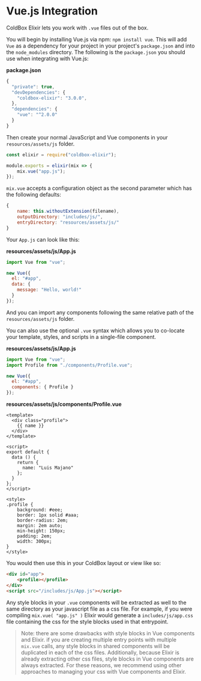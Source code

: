 # Vue.js Integration

ColdBox Elixir lets you work with `.vue` files out of the box.

You will begin by installing Vue.js via npm: `npm install vue`.  This will add `Vue` as a dependency for your project in your project's `package.json` and into the `node_modules` directory.  The following is the `package.json` you should use when integrating with Vue.js:

**package.json**

```js
{
  "private": true,
  "devDependencies": {
    "coldbox-elixir": "3.0.0",
  },
  "dependencies": {
    "vue": "^2.0.0"
  }
}
```

Then create your normal JavaScript and Vue components in your `resources/assets/js` folder.

```js
const elixir = require("coldbox-elixir");

module.exports = elixir(mix => {
    mix.vue("app.js");
});
```

`mix.vue` accepts a configuration object as the second parameter which has the following defaults:

```js
{
    name: this.withoutExtension(filename),
    outputDirectory: "includes/js/",
    entryDirectory: "resources/assets/js/"
}
```

Your `App.js` can look like this:

**resources/assets/js/App.js**

```js
import Vue from "vue";

new Vue({
  el: "#app",
  data: {
    message: "Hello, world!"
  }
});
```

And you can import any components following the same relative path of the `resources/assets/js` folder.

You can also use the optional `.vue` syntax which allows you to co-locate your template, styles, and scripts in a single-file component.

**resources/assets/js/App.js**

```js
import Vue from "vue";
import Profile from "./components/Profile.vue";

new Vue({
  el: "#app",
  components: { Profile }
});
```

**resources/assets/js/components/Profile.vue**

```
<template>
  <div class="profile">
    {{ name }}
  </div>
</template>

<script>
export default {
  data () {
    return {
      name: "Luis Majano"
    };
  }
};
</script>

<style>
.profile {
    background: #eee;
    border: 1px solid #aaa;
    border-radius: 2em;
    margin: 2em auto;
    min-height: 150px;
    padding: 2em;
    width: 300px;
}
</style>
```

You would then use this in your ColdBox layout or view like so:

```html
<div id="app">
	<profile></profile>
</div>
<script src="/includes/js/App.js"></script>
```

Any style blocks in your `.vue` components will be extracted as well to the same directory as your javascript file as
a css file.  For example, if you were compiling `mix.vue( "app.js" )` Elixir would generate a `includes/js/app.css` file
containing the css for the style blocks used in that entrypoint.

> Note: there are some drawbacks with style blocks in Vue components and Elixir.
> if you are creating multiple entry points with multiple `mix.vue` calls, any
> style blocks in shared components will be duplicated in each of the css files.
> Additionally, because Elixir is already extracting other css files, style blocks
> in Vue components are always extracted.  For these reasons, we recommend using
> other approaches to managing your css with Vue components and Elixir.
